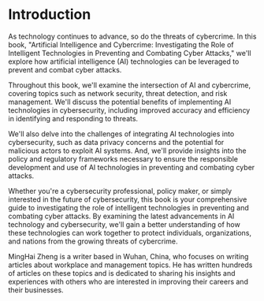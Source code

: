 # Introduction

As technology continues to advance, so do the threats of cybercrime. In this book, "Artificial Intelligence and Cybercrime: Investigating the Role of Intelligent Technologies in Preventing and Combating Cyber Attacks," we'll explore how artificial intelligence (AI) technologies can be leveraged to prevent and combat cyber attacks.

Throughout this book, we'll examine the intersection of AI and cybercrime, covering topics such as network security, threat detection, and risk management. We'll discuss the potential benefits of implementing AI technologies in cybersecurity, including improved accuracy and efficiency in identifying and responding to threats.

We'll also delve into the challenges of integrating AI technologies into cybersecurity, such as data privacy concerns and the potential for malicious actors to exploit AI systems. And, we'll provide insights into the policy and regulatory frameworks necessary to ensure the responsible development and use of AI technologies in preventing and combating cyber attacks.

Whether you're a cybersecurity professional, policy maker, or simply interested in the future of cybersecurity, this book is your comprehensive guide to investigating the role of intelligent technologies in preventing and combating cyber attacks. By examining the latest advancements in AI technology and cybersecurity, we'll gain a better understanding of how these technologies can work together to protect individuals, organizations, and nations from the growing threats of cybercrime.

MingHai Zheng is a writer based in Wuhan, China, who focuses on writing articles about workplace and management topics. He has written hundreds of articles on these topics and is dedicated to sharing his insights and experiences with others who are interested in improving their careers and their businesses.
